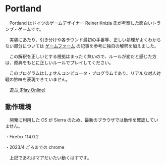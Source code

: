 # Portland
　Portland はドイツのゲームデザイナー Reiner Knizia 氏が考案した面白いトランプ・ゲームです。

　実装にあたり、引き分けや各ラウンド最初の手番等、正しい処理がよくわからない部分については [ゲームファーム](https://gamefarm.jp/rule/portland.html) の記事を参考に独自の解釈を加えました。

　この解釈を正しいとする根拠はまったく無いので、ルールが変だと感じた方は、原典をもとに正しいルールでプレイしてください。

　このプログラムはしょせんコンピュータ・プログラムであり、リアルな対人対戦の妙味を表現できていません。


　[遊ぶ (Play Online)](https://hoeg1.github.io/portland/)



## 動作環境
　開発に利用した OS が Sierra のため、最新のブラウザでは動作を確認していません。

・Firefox 114.0.2

・2023/4 ごろまでの chrome

　上記であればマアだいたい動くはずです。

